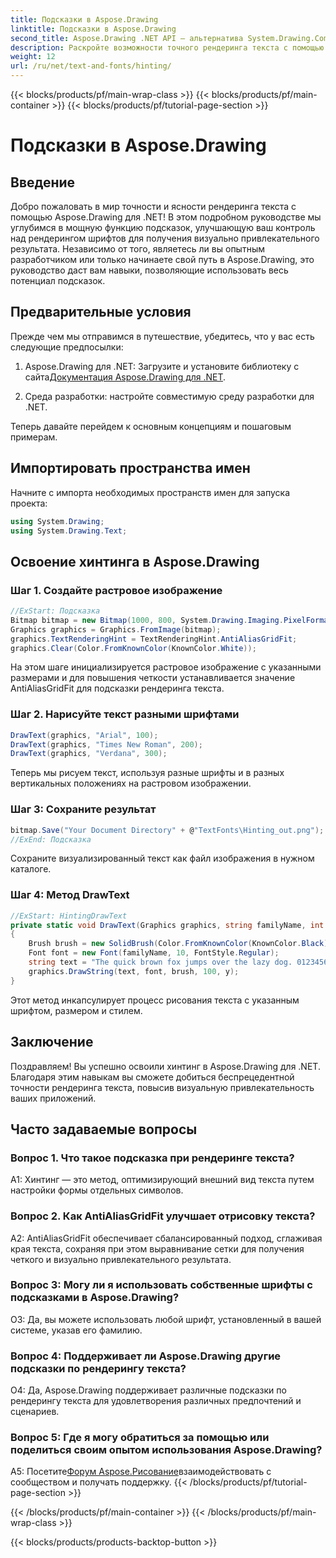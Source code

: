 ```yaml
---
title: Подсказки в Aspose.Drawing
linktitle: Подсказки в Aspose.Drawing
second_title: Aspose.Drawing .NET API — альтернатива System.Drawing.Common
description: Раскройте возможности точного рендеринга текста с помощью Aspose.Drawing для .NET. Овладейте техникой хинтинга для кристально чистых шрифтов.
weight: 12
url: /ru/net/text-and-fonts/hinting/
---
```


{{< blocks/products/pf/main-wrap-class >}}
{{< blocks/products/pf/main-container >}}
{{< blocks/products/pf/tutorial-page-section >}}

# Подсказки в Aspose.Drawing

## Введение

Добро пожаловать в мир точности и ясности рендеринга текста с помощью Aspose.Drawing для .NET! В этом подробном руководстве мы углубимся в мощную функцию подсказок, улучшающую ваш контроль над рендерингом шрифтов для получения визуально привлекательного результата. Независимо от того, являетесь ли вы опытным разработчиком или только начинаете свой путь в Aspose.Drawing, это руководство даст вам навыки, позволяющие использовать весь потенциал подсказок.

## Предварительные условия

Прежде чем мы отправимся в путешествие, убедитесь, что у вас есть следующие предпосылки:

1.  Aspose.Drawing для .NET: Загрузите и установите библиотеку с сайта[Документация Aspose.Drawing для .NET](https://reference.aspose.com/drawing/net/).

2. Среда разработки: настройте совместимую среду разработки для .NET.

Теперь давайте перейдем к основным концепциям и пошаговым примерам.

## Импортировать пространства имен

Начните с импорта необходимых пространств имен для запуска проекта:

```csharp
using System.Drawing;
using System.Drawing.Text;
```

## Освоение хинтинга в Aspose.Drawing

### Шаг 1. Создайте растровое изображение

```csharp
//ExStart: Подсказка
Bitmap bitmap = new Bitmap(1000, 800, System.Drawing.Imaging.PixelFormat.Format32bppPArgb);
Graphics graphics = Graphics.FromImage(bitmap);
graphics.TextRenderingHint = TextRenderingHint.AntiAliasGridFit;
graphics.Clear(Color.FromKnownColor(KnownColor.White));
```

На этом шаге инициализируется растровое изображение с указанными размерами и для повышения четкости устанавливается значение AntiAliasGridFit для подсказки рендеринга текста.

### Шаг 2. Нарисуйте текст разными шрифтами

```csharp
DrawText(graphics, "Arial", 100);
DrawText(graphics, "Times New Roman", 200);
DrawText(graphics, "Verdana", 300);
```

Теперь мы рисуем текст, используя разные шрифты и в разных вертикальных положениях на растровом изображении.

### Шаг 3: Сохраните результат

```csharp
bitmap.Save("Your Document Directory" + @"TextFonts\Hinting_out.png");
//ExEnd: Подсказка
```

Сохраните визуализированный текст как файл изображения в нужном каталоге.

### Шаг 4: Метод DrawText

```csharp
//ExStart: HintingDrawText
private static void DrawText(Graphics graphics, string familyName, int y)
{
    Brush brush = new SolidBrush(Color.FromKnownColor(KnownColor.Black));
    Font font = new Font(familyName, 10, FontStyle.Regular);
    string text = "The quick brown fox jumps over the lazy dog. 0123456789 ~!@#$%^&*()_+-={}[];':\"<>?/,.\\№`";
    graphics.DrawString(text, font, brush, 100, y);
}
```

Этот метод инкапсулирует процесс рисования текста с указанным шрифтом, размером и стилем.

## Заключение

Поздравляем! Вы успешно освоили хинтинг в Aspose.Drawing для .NET. Благодаря этим навыкам вы сможете добиться беспрецедентной точности рендеринга текста, повысив визуальную привлекательность ваших приложений.

## Часто задаваемые вопросы

### Вопрос 1. Что такое подсказка при рендеринге текста?

A1: Хинтинг — это метод, оптимизирующий внешний вид текста путем настройки формы отдельных символов.

### Вопрос 2. Как AntiAliasGridFit улучшает отрисовку текста?

A2: AntiAliasGridFit обеспечивает сбалансированный подход, сглаживая края текста, сохраняя при этом выравнивание сетки для получения четкого и визуально привлекательного результата.

### Вопрос 3: Могу ли я использовать собственные шрифты с подсказками в Aspose.Drawing?

О3: Да, вы можете использовать любой шрифт, установленный в вашей системе, указав его фамилию.

### Вопрос 4: Поддерживает ли Aspose.Drawing другие подсказки по рендерингу текста?

О4: Да, Aspose.Drawing поддерживает различные подсказки по рендерингу текста для удовлетворения различных предпочтений и сценариев.

### Вопрос 5: Где я могу обратиться за помощью или поделиться своим опытом использования Aspose.Drawing?

 A5: Посетите[Форум Aspose.Рисование](https://forum.aspose.com/c/diagram/17)взаимодействовать с сообществом и получать поддержку.
{{< /blocks/products/pf/tutorial-page-section >}}

{{< /blocks/products/pf/main-container >}}
{{< /blocks/products/pf/main-wrap-class >}}

{{< blocks/products/products-backtop-button >}}
